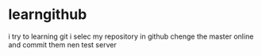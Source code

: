 # learngithub
i try to learning git
i selec my repository in github
chenge the master online and commit them
nen test server





